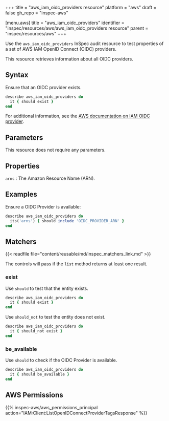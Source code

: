 +++
title = "aws_iam_oidc_providers resource"
platform = "aws"
draft = false
gh_repo = "inspec-aws"

[menu.aws]
title = "aws_iam_oidc_providers"
identifier = "inspec/resources/aws/aws_iam_oidc_providers resource"
parent = "inspec/resources/aws"
+++

Use the `aws_iam_oidc_providers` InSpec audit resource to test properties of a set of AWS IAM OpenID Connect (OIDC) providers.

This resource retrieves information about all OIDC providers.

## Syntax

Ensure that an OIDC provider exists.

```ruby
describe aws_iam_oidc_providers do
  it { should exist }
end
```

For additional information, see the [AWS documentation on IAM OIDC provider](https://docs.aws.amazon.com/AWSCloudFormation/latest/UserGuide/aws-resource-iam-oidcprovider.html).

## Parameters

This resource does not require any parameters.

## Properties

`arns`
: The Amazon Resource Name (ARN).

## Examples

Ensure a OIDC Provider is available:

```ruby
describe aws_iam_oidc_providers do
  its('arns') { should include 'OIDC_PROVIDER_ARN' }
end
```

## Matchers

{{< readfile file="content/reusable/md/inspec_matchers_link.md" >}}

The controls will pass if the `list` method returns at least one result.

### exist

Use `should` to test that the entity exists.

```ruby
describe aws_iam_oidc_providers do
  it { should exist }
end
```

Use `should_not` to test the entity does not exist.

```ruby
describe aws_iam_oidc_providers do
  it { should_not exist }
end
```

### be_available

Use `should` to check if the OIDC Provider is available.

```ruby
describe aws_iam_oidc_providers do
  it { should be_available }
end
```

## AWS Permissions

{{% inspec-aws/aws_permissions_principal action="IAM:Client:ListOpenIDConnectProviderTagsResponse" %}}

